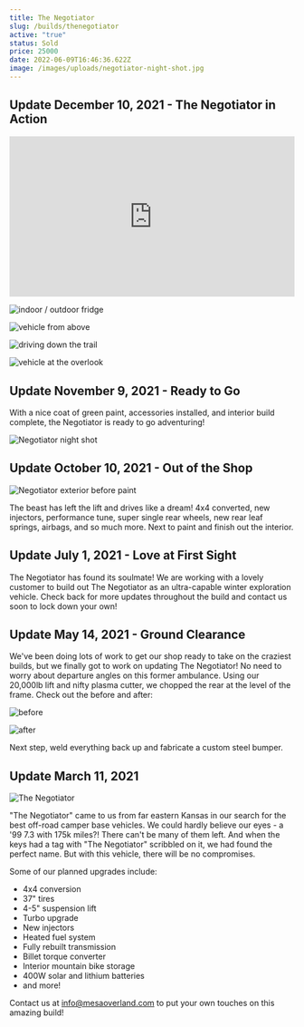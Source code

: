 ```yaml
---
title: The Negotiator
slug: /builds/thenegotiator
active: "true"
status: Sold
price: 25000
date: 2022-06-09T16:46:36.622Z
image: /images/uploads/negotiator-night-shot.jpg
---
```


## Update December 10, 2021 - The Negotiator in Action

<div style="overflow: hidden; position: relative; padding-top: 56.25%; margin-bottom: 1em;">
<iframe style="border: 0; height: 100%; left: 0; position: absolute; top: 0; width: 100%;" src="https://www.youtube.com/embed/uET6dbB1_Lo" title="YouTube video player" frameborder="0" allow="accelerometer; autoplay; clipboard-write; encrypted-media; gyroscope; picture-in-picture" allowfullscreen></iframe>
</div>

![indoor / outdoor fridge](/images/uploads/mesa_overland-13.jpg "indoor / outdoor fridge")

![vehicle from above](/images/uploads/mesa_overland-19.jpg "vehicle from above")

![driving down the trail](/images/uploads/mesa_overland-20.jpg "driving down the trail")

![vehicle at the overlook](/images/uploads/mesa_overland-26.jpg "vehicle at the overlook")

## Update November 9, 2021 - Ready to Go

With a nice coat of green paint, accessories installed, and interior build complete, the Negotiator is ready to go adventuring!

![Negotiator night shot](/images/uploads/negotiator-night-shot.jpg "Negotiator night shot")

## Update October 10, 2021 - Out of the Shop

![Negotiator exterior before paint](/images/uploads/negotiator-exterior-before-paint.jpg "Negotiator exterior before paint")

The beast has left the lift and drives like a dream! 4x4 converted, new injectors, performance tune, super single rear wheels, new rear leaf springs, airbags, and so much more. Next to paint and finish out the interior.

## Update July 1, 2021 - Love at First Sight

The Negotiator has found its soulmate! We are working with a lovely customer to build out The Negotiator as an ultra-capable winter exploration vehicle. Check back for more updates throughout the build and contact us soon to lock down your own!

## Update May 14, 2021 - Ground Clearance

We've been doing lots of work to get our shop ready to take on the craziest builds, but we finally got to work on updating The Negotiator! No need to worry about departure angles on this former ambulance. Using our 20,000lb lift and nifty plasma cutter, we chopped the rear at the level of the frame. Check out the before and after:

![before](/images/uploads/negotiator-back-chop-before.jpg)

![after](/images/uploads/negotiator-back-chop-after.jpeg)

Next step, weld everything back up and fabricate a custom steel bumper.

## Update March 11, 2021

![The Negotiator](/images/uploads/negotiator.jpg "The Negotiator")

"The Negotiator" came to us from far eastern Kansas in our search for the best off-road camper base vehicles. We could hardly believe our eyes - a '99 7.3 with 175k miles?! There can't be many of them left. And when the keys had a tag with "The Negotiator" scribbled on it, we had found the perfect name. But with this vehicle, there will be no compromises.

Some of our planned upgrades include:

- 4x4 conversion
- 37" tires
- 4-5" suspension lift
- Turbo upgrade
- New injectors
- Heated fuel system
- Fully rebuilt transmission
- Billet torque converter
- Interior mountain bike storage
- 400W solar and lithium batteries
- and more!

Contact us at info@mesaoverland.com to put your own touches on this amazing build!
